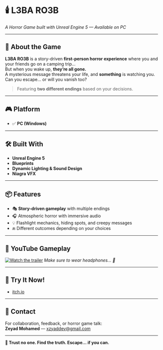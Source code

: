 # 🕯️ L3BA RO3B 
_A Horror Game built with Unreal Engine 5 — Available on PC_  

---

## 🧟 About the Game

**L3BA RO3B** is a story-driven **first-person horror experience** where you and your friends go on a camping trip…  
But when you wake up, **they’re all gone.**  
A mysterious message threatens your life, and **something** is watching you. Can you escape… or will you vanish too?

> Featuring **two different endings** based on your decisions.

---

## 🎮 Platform

- ✅ **PC (Windows)**

---

## 🛠️ Built With

- **Unreal Engine 5**
- **Blueprints**
- **Dynamic Lighting & Sound Design**
- **Niagra VFX**

---

## 📦 Features

- 🎭 **Story-driven gameplay** with multiple endings  
- 🎧 Atmospheric horror with immersive audio  
- 💡 Flashlight mechanics, hiding spots, and creepy messages  
- 🔚 Different outcomes depending on your choices
  
---

## 🎥 YouTube Gameplay

[![Watch the trailer](https://img.youtube.com/vi/tyKMCnY-IfU/0.jpg)](https://youtu.be/tyKMCnY-IfU)
*Make sure to wear headphones... 👻*

---

## 📲 Try It Now!

- [itch.io](https://itch.io/)  

---

## 📧 Contact

For collaboration, feedback, or horror game talk:  
**Zeyad Mohamed** — [xzyaddev@gmail.com](mailto:xzyaddev@gmail.com)

---

**🔦 Trust no one. Find the truth. Escape... if you can.**
